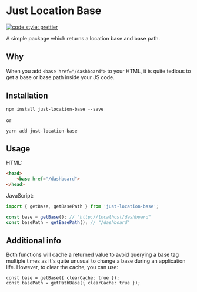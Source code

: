 # Just Location Base

[![code style: prettier](https://img.shields.io/badge/code_style-prettier-ff69b4.svg?style=flat-square)](https://github.com/prettier/prettier)

A simple package which returns a location base and base path.

## Why

When you add `<base href="/dashboard">` to your HTML,
it is quite tedious to get a base or base path inside your JS code.

## Installation

```
npm install just-location-base --save
```

or

```
yarn add just-location-base
```

## Usage

HTML:

```html
<head>
    <base href="/dashboard">
</head>
```

JavaScript:

```js
import { getBase, getBasePath } from 'just-location-base';

const base = getBase(); // "http://localhost/dashboard"
const basePath = getBasePath(); // "/dashboard"
```

## Additional info

Both functions will cache a returned value to avoid querying a base tag multiple times
as it's quite unusual to change a base during an application life.
However, to clear the cache, you can use:

```
const base = getBase({ clearCache: true });
const basePath = getPathBase({ clearCache: true });
```
